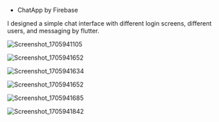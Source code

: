 - ChatApp by Firebase

I designed a simple chat interface with different login screens, different users, and messaging by flutter.


![Screenshot_1705941105](https://github.com/brkgns/firebase_chatApp/assets/105736424/e61270e8-ae9c-442a-85de-92b65aa9cf55)

![Screenshot_1705941652](https://github.com/brkgns/firebase_chatApp/assets/105736424/b8c66024-67ec-4e26-a78e-44722fbf838b)

![Screenshot_1705941634](https://github.com/brkgns/firebase_chatApp/assets/105736424/e4a063fc-e2af-47e9-99f6-29a7017ea860)

![Screenshot_1705941652](https://github.com/brkgns/firebase_chatApp/assets/105736424/4084d167-67e3-4d8a-91f4-c2f0ac5b86d0)

![Screenshot_1705941685](https://github.com/brkgns/firebase_chatApp/assets/105736424/5020a39f-78a2-4d37-a914-814833e3770c)

![Screenshot_1705941842](https://github.com/brkgns/firebase_chatApp/assets/105736424/d03853b4-ca60-4beb-bd84-c38025daa0db)




